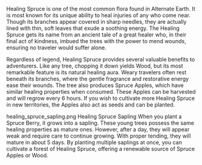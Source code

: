Healing Spruce is one of the most common flora found in Alternate Earth. It is most known for its unique ability to heal injuries of any who come near. Though its branches appear covered in sharp needles, they are actually lined with thin, soft leaves that exude a soothing energy. The Healing Spruce gets its name from an ancient tale of a great healer who, in their final act of kindness, imbued the trees with the power to mend wounds, ensuring no traveler would suffer alone.

Regardless of legend, Healing Spruce provides several valuable benefits to adventurers. Like any tree, chopping it down yields Wood, but its most remarkable feature is its natural healing aura. Weary travelers often rest beneath its branches, where the gentle fragrance and restorative energy ease their wounds. The tree also produces Spruce Apples, which have similar healing properties when consumed. These Apples can be harvested and will regrow every 6 hours. If you wish to cultivate more Healing Spruce in new territories, the Apples also act as seeds and can be planted.

healing_spruce_sapling.png
Healing Spruce Sapling
When you plant a Spruce Berry, it grows into a sapling. These young trees possess the same healing properties as mature ones. However, after a day, they will appear weak and require care to continue growing. With proper tending, they will mature in about 5 days. By planting multiple saplings at once, you can cultivate a forest of Healing Spruce, offering a renewable source of Spruce Apples or Wood.